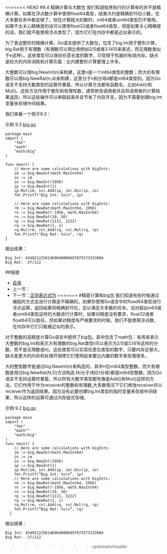 <<<<<<< HEAD
#9.4 精确计算与大数包
我们知道程序执行的计算有时并不是精确计算。如果在浮点数计算中使用float64类型，结果大约是精确到15位小数，在大多数任务中都足够了。但在计算超大的数时，int64或者uint64类型仍不够用。如果不太关心精确度的话可以使用float32或者float64类型，但是如果关心精确度的话，我们就不能使用浮点类型了，因为它们在内存中都是近似表示的。

为了表述整形的精确计算，Go语言提供了大数包，包含了big.Int用于整形计算，big.Rat用于有理数（有理数可以用比例例如2/5或者3.1415来表述，而无理数类似于e这种）。这些类型可以保存任意长度的数字，只受限于机器的有效内存。缺点是较大的内存消耗和计算负载：比内建整形计算要慢上许多。

大整数可以用big.NewInt(n)来构建，这里n是一个int64类型的整数；而大的有理数可以用big.NewRat(n,d)来构建，这里分子n和分母d都是int64类型的。因为Go语言不支持大数类型的运算符重载，所以计算方法都有函数名，比如Add()和Mul()。这些方法作用于整形和有理性数，通常修改调用者并且将调用者的计算结果返回，所以这些操作可以串联起来并且节省了内存开支，因为不需要创建big.Int变量来存储中间结果。

我们来看一个例子9.3：


示例 9.3 [big.go](exmaples/chapter_9/big.go)

	package main
	import (
	    "fmt"
	    "math"
	    "math/big"
	)
	
	func main() {
	    // Here are some calculations with bigInts:
	    im := big.NewInt(math.MaxInt64)
	    in := im
	    io := big.NewInt(1956)
	    ip := big.NewInt(1)
	    ip.Mul(im, in).Add(ip, im).Div(ip, io)
	    fmt.Printf("Big Int: %v\n", ip)
	
	    // Here are some calculations with bigInts:
	    rm := big.NewRat(math.MaxInt64, 1956)
	    rn := big.NewRat(-1956, math.MaxInt64)
	    ro := big.NewRat(19, 56)
	    rp := big.NewRat(1111, 2222)
	    rq := big.NewRat(1, 1)
	    rq.Mul(rm, rn).Add(rq, ro).Mul(rq, rp)
	    fmt.Printf("Big Rat: %v\n", rq)
	}

    
输出结果：

	Big Int: 43492122561469640008497075573153004
	Big Rat: -37/112


##链接
- [目录](directory.md)
- 上一节：[]()
- 下一节：[正则表达式包](09.2.md)
=======
#精密计算和big包
我们知道有些时候通过编程的方式去进行计算是不精确的。如果你使用Go语言中的fload64类型进行浮点运算，返回结果将精确到15位，足以满足大多数的任务。当对超出in64或者uint64类型这样的大数进行计算时，如果对精度没有要求，float32或者float64可以胜任，但如果对精度有严格要求的时候，我们不能使用浮点数，在内存中它们只能被近似的表示。

对于整数的高精度计算Go语言中提供了big包。其中包含了math包：有用来表示大整数的big.Int和表示大有理数的big.Rat类型(可以表示为2/5或3.1416这样的分数，而不是无理数或π)。这些类型可以实现任意位类型的数字，只要内存足够大。缺点是更大的内存和处理开销使它们使用起来要比内置的数字类型慢很多。

大的整型数字是通过big.NewInt(n)来构造的，其中n位int64类型整数。而大有理数是用过big.NewRat(N,D)方法构造.N(分子)和D(分母)都是int64型整数。因为Go语言不支持运算符重载，所以所有大数字类型都有像是Add()和Mul()这样的方法。它们作用于作为receiver的整数和有理数,大多数情况下它们修改receiver并以receiver作为返回结果。因为没有必要创建big.Int类型的临时变量来存放中间结果，所以这样的运算可通过内存链式存储。

示例 9.2 [big.go](exmaples/chapter_9/big.go)
	
	package main    import (    	"fmt"		"math""		"math/big" 	)    func main() {    	// Here are some calculations with bigInts:        im := big.NewInt(math.MaxInt64)        in := im        io := big.NewInt(1956)        ip := big.NewInt(1)        ip.Mul(im, in).Add(ip, im).Div(ip, io)        fmt.Printf(“Big Int: %v\n”, ip)        // Here are some calculations with bigInts:        rm := big.NewRat(math.MaxInt64, 1956)        rn := big.NewRat(-1956, math.MaxInt64)        ro := big.NewRat(19, 56)        rp := big.NewRat(1111, 2222)        rq := big.NewRat(1, 1)        rq.Mul(rm, rn).Add(rq, ro).Mul(rq, rp)        fmt.Printf(“Big Rat: %v\n”, rq)      }
输出结果：

	Big Int: 43492122561469640008497075573153004    Big Rat: -37/112
>>>>>>> upstream/master
